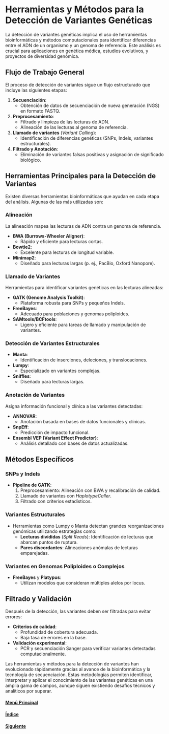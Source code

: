 # **Herramientas y Métodos para la Detección de Variantes Genéticas**

La detección de variantes genéticas implica el uso de herramientas bioinformáticas y métodos computacionales para identificar diferencias entre el ADN de un organismo y un genoma de referencia. Este análisis es crucial para aplicaciones en genética médica, estudios evolutivos, y proyectos de diversidad genómica.

## **Flujo de Trabajo General**
El proceso de detección de variantes sigue un flujo estructurado que incluye las siguientes etapas:
1. **Secuenciación**:
   - Obtención de datos de secuenciación de nueva generación (NGS) en formato FASTQ.
2. **Preprocesamiento**:
   - Filtrado y limpieza de las lecturas de ADN.
   - Alineación de las lecturas al genoma de referencia.
3. **Llamado de variantes** (*Variant Calling*):
   - Identificación de diferencias genéticas (SNPs, Indels, variantes estructurales).
4. **Filtrado y Anotación**:
   - Eliminación de variantes falsas positivas y asignación de significado biológico.

## **Herramientas Principales para la Detección de Variantes**
Existen diversas herramientas bioinformáticas que ayudan en cada etapa del análisis. Algunas de las más utilizadas son:

### **Alineación**
La alineación mapea las lecturas de ADN contra un genoma de referencia.
   - **BWA (Burrows-Wheeler Aligner)**:
     - Rápido y eficiente para lecturas cortas.
   - **Bowtie2**:
     - Excelente para lecturas de longitud variable.
   - **Minimap2**:
     - Diseñado para lecturas largas (p. ej., PacBio, Oxford Nanopore).
   
### **Llamado de Variantes**
Herramientas para identificar variantes genéticas en las lecturas alineadas:
   - **GATK (Genome Analysis Toolkit)**:
     - Plataforma robusta para SNPs y pequeños Indels.
   - **FreeBayes**:
     - Adecuado para poblaciones y genomas poliploides.
   - **SAMtools/BCFtools**:
     - Ligero y eficiente para tareas de llamado y manipulación de variantes.

### **Detección de Variantes Estructurales**
   - **Manta**:
     - Identificación de inserciones, deleciones, y translocaciones.
   - **Lumpy**:
     - Especializado en variantes complejas.
   - **Sniffles**:
     - Diseñado para lecturas largas.

### **Anotación de Variantes**
Asigna información funcional y clínica a las variantes detectadas:
   - **ANNOVAR**:
     - Anotación basada en bases de datos funcionales y clínicas.
   - **SnpEff**:
     - Predicción de impacto funcional.
   - **Ensembl VEP (Variant Effect Predictor)**:
     - Análisis detallado con bases de datos actualizadas.

## **Métodos Específicos**
### **SNPs y Indels**
   - **Pipeline de GATK**:
     1. Preprocesamiento: Alineación con BWA y recalibración de calidad.
     2. Llamado de variantes con *HaplotypeCaller*.
     3. Filtrado con criterios estadísticos.

### **Variantes Estructurales**
   - Herramientas como Lumpy o Manta detectan grandes reorganizaciones genómicas utilizando estrategias como:
     - **Lecturas divididas** (*Split Reads*): Identificación de lecturas que abarcan puntos de ruptura.
     - **Pares discordantes**: Alineaciones anómalas de lecturas emparejadas.

### **Variantes en Genomas Poliploides o Complejos**
   - **FreeBayes** y **Platypus**:
     - Utilizan modelos que consideran múltiples alelos por locus.

## **Filtrado y Validación**
Después de la detección, las variantes deben ser filtradas para evitar errores:
   - **Criterios de calidad**:
     - Profundidad de cobertura adecuada.
     - Baja tasa de errores en la base.
   - **Validación experimental**:
     - PCR y secuenciación Sanger para verificar variantes detectadas computacionalmente.

Las herramientas y métodos para la detección de variantes han evolucionado rápidamente gracias al avance de la bioinformática y la tecnología de secuenciación. Estas metodologías permiten identificar, interpretar y aplicar el conocimiento de las variantes genéticas en una amplia gama de campos, aunque siguen existiendo desafíos técnicos y analíticos por superar.

#### [Menú Principal](../../index.md)
#### [Índice](./index.md)
#### [Siguiente](./03_análisisvariantes.md)
